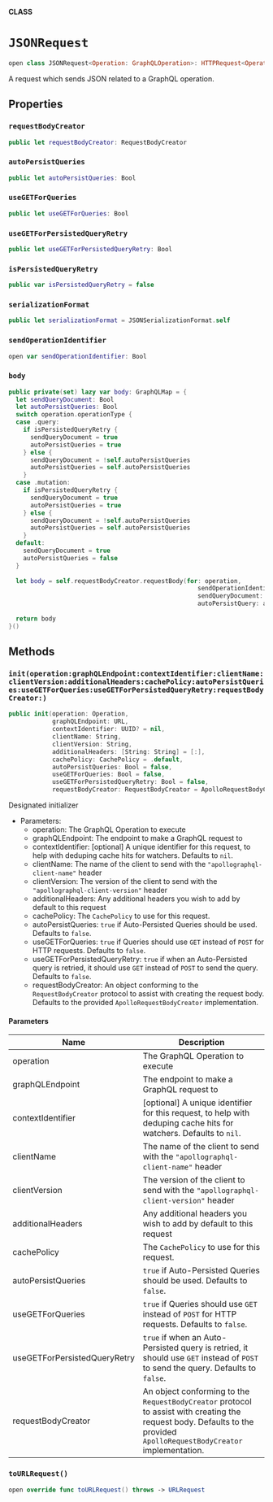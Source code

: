 **CLASS**

# `JSONRequest`

```swift
open class JSONRequest<Operation: GraphQLOperation>: HTTPRequest<Operation>
```

A request which sends JSON related to a GraphQL operation.

## Properties
### `requestBodyCreator`

```swift
public let requestBodyCreator: RequestBodyCreator
```

### `autoPersistQueries`

```swift
public let autoPersistQueries: Bool
```

### `useGETForQueries`

```swift
public let useGETForQueries: Bool
```

### `useGETForPersistedQueryRetry`

```swift
public let useGETForPersistedQueryRetry: Bool
```

### `isPersistedQueryRetry`

```swift
public var isPersistedQueryRetry = false
```

### `serializationFormat`

```swift
public let serializationFormat = JSONSerializationFormat.self
```

### `sendOperationIdentifier`

```swift
open var sendOperationIdentifier: Bool
```

### `body`

```swift
public private(set) lazy var body: GraphQLMap = {
  let sendQueryDocument: Bool
  let autoPersistQueries: Bool
  switch operation.operationType {
  case .query:
    if isPersistedQueryRetry {
      sendQueryDocument = true
      autoPersistQueries = true
    } else {
      sendQueryDocument = !self.autoPersistQueries
      autoPersistQueries = self.autoPersistQueries
    }
  case .mutation:
    if isPersistedQueryRetry {
      sendQueryDocument = true
      autoPersistQueries = true
    } else {
      sendQueryDocument = !self.autoPersistQueries
      autoPersistQueries = self.autoPersistQueries
    }
  default:
    sendQueryDocument = true
    autoPersistQueries = false
  }
  
  let body = self.requestBodyCreator.requestBody(for: operation,
                                                    sendOperationIdentifiers: self.sendOperationIdentifier,
                                                    sendQueryDocument: sendQueryDocument,
                                                    autoPersistQuery: autoPersistQueries)
  
  return body
}()
```

## Methods
### `init(operation:graphQLEndpoint:contextIdentifier:clientName:clientVersion:additionalHeaders:cachePolicy:autoPersistQueries:useGETForQueries:useGETForPersistedQueryRetry:requestBodyCreator:)`

```swift
public init(operation: Operation,
            graphQLEndpoint: URL,
            contextIdentifier: UUID? = nil,
            clientName: String,
            clientVersion: String,
            additionalHeaders: [String: String] = [:],
            cachePolicy: CachePolicy = .default,
            autoPersistQueries: Bool = false,
            useGETForQueries: Bool = false,
            useGETForPersistedQueryRetry: Bool = false,
            requestBodyCreator: RequestBodyCreator = ApolloRequestBodyCreator())
```

Designated initializer

- Parameters:
  - operation: The GraphQL Operation to execute
  - graphQLEndpoint: The endpoint to make a GraphQL request to
  - contextIdentifier:  [optional] A unique identifier for this request, to help with deduping cache hits for watchers. Defaults to `nil`.
  - clientName: The name of the client to send with the `"apollographql-client-name"` header
  - clientVersion:  The version of the client to send with the `"apollographql-client-version"` header
  - additionalHeaders: Any additional headers you wish to add by default to this request
  - cachePolicy: The `CachePolicy` to use for this request.
  - autoPersistQueries: `true` if Auto-Persisted Queries should be used. Defaults to `false`.
  - useGETForQueries: `true` if Queries should use `GET` instead of `POST` for HTTP requests. Defaults to `false`.
  - useGETForPersistedQueryRetry: `true` if when an Auto-Persisted query is retried, it should use `GET` instead of `POST` to send the query. Defaults to `false`.
  - requestBodyCreator: An object conforming to the `RequestBodyCreator` protocol to assist with creating the request body. Defaults to the provided `ApolloRequestBodyCreator` implementation.

#### Parameters

| Name | Description |
| ---- | ----------- |
| operation | The GraphQL Operation to execute |
| graphQLEndpoint | The endpoint to make a GraphQL request to |
| contextIdentifier | [optional] A unique identifier for this request, to help with deduping cache hits for watchers. Defaults to `nil`. |
| clientName | The name of the client to send with the `"apollographql-client-name"` header |
| clientVersion | The version of the client to send with the `"apollographql-client-version"` header |
| additionalHeaders | Any additional headers you wish to add by default to this request |
| cachePolicy | The `CachePolicy` to use for this request. |
| autoPersistQueries | `true` if Auto-Persisted Queries should be used. Defaults to `false`. |
| useGETForQueries | `true` if Queries should use `GET` instead of `POST` for HTTP requests. Defaults to `false`. |
| useGETForPersistedQueryRetry | `true` if when an Auto-Persisted query is retried, it should use `GET` instead of `POST` to send the query. Defaults to `false`. |
| requestBodyCreator | An object conforming to the `RequestBodyCreator` protocol to assist with creating the request body. Defaults to the provided `ApolloRequestBodyCreator` implementation. |

### `toURLRequest()`

```swift
open override func toURLRequest() throws -> URLRequest
```
